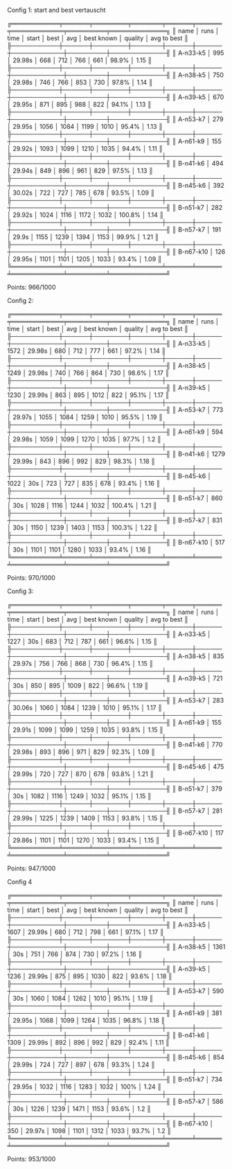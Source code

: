 Config 1:
start and best vertauscht

╔═══════════╤══════╤════════╤═══════╤══════╤══════╤════════════╤═════════╤═════════════╗
║ name      │ runs │ time   │ start │ best │ avg  │ best known │ quality │ avg to best ║
╟───────────┼──────┼────────┼───────┼──────┼──────┼────────────┼─────────┼─────────────╢
║ A-n33-k5  │ 995  │ 29.98s │ 668   │ 712  │ 766  │ 661        │ 98.9%   │ 1.15        ║
╟───────────┼──────┼────────┼───────┼──────┼──────┼────────────┼─────────┼─────────────╢
║ A-n38-k5  │ 750  │ 29.98s │ 746   │ 766  │ 853  │ 730        │ 97.8%   │ 1.14        ║
╟───────────┼──────┼────────┼───────┼──────┼──────┼────────────┼─────────┼─────────────╢
║ A-n39-k5  │ 670  │ 29.95s │ 871   │ 895  │ 988  │ 822        │ 94.1%   │ 1.13        ║
╟───────────┼──────┼────────┼───────┼──────┼──────┼────────────┼─────────┼─────────────╢
║ A-n53-k7  │ 279  │ 29.95s │ 1056  │ 1084 │ 1199 │ 1010       │ 95.4%   │ 1.13        ║
╟───────────┼──────┼────────┼───────┼──────┼──────┼────────────┼─────────┼─────────────╢
║ A-n61-k9  │ 155  │ 29.92s │ 1093  │ 1099 │ 1210 │ 1035       │ 94.4%   │ 1.11        ║
╟───────────┼──────┼────────┼───────┼──────┼──────┼────────────┼─────────┼─────────────╢
║ B-n41-k6  │ 494  │ 29.94s │ 849   │ 896  │ 961  │ 829        │ 97.5%   │ 1.13        ║
╟───────────┼──────┼────────┼───────┼──────┼──────┼────────────┼─────────┼─────────────╢
║ B-n45-k6  │ 392  │ 30.02s │ 722   │ 727  │ 785  │ 678        │ 93.5%   │ 1.09        ║
╟───────────┼──────┼────────┼───────┼──────┼──────┼────────────┼─────────┼─────────────╢
║ B-n51-k7  │ 282  │ 29.92s │ 1024  │ 1116 │ 1172 │ 1032       │ 100.8%  │ 1.14        ║
╟───────────┼──────┼────────┼───────┼──────┼──────┼────────────┼─────────┼─────────────╢
║ B-n57-k7  │ 191  │ 29.9s  │ 1155  │ 1239 │ 1394 │ 1153       │ 99.9%   │ 1.21        ║
╟───────────┼──────┼────────┼───────┼──────┼──────┼────────────┼─────────┼─────────────╢
║ B-n67-k10 │ 126  │ 29.95s │ 1101  │ 1101 │ 1205 │ 1033       │ 93.4%   │ 1.09        ║
╚═══════════╧══════╧════════╧═══════╧══════╧══════╧════════════╧═════════╧═════════════╝

Points:  966/1000

Config 2:

╔═══════════╤══════╤════════╤═══════╤══════╤══════╤════════════╤═════════╤═════════════╗
║ name      │ runs │ time   │ start │ best │ avg  │ best known │ quality │ avg to best ║
╟───────────┼──────┼────────┼───────┼──────┼──────┼────────────┼─────────┼─────────────╢
║ A-n33-k5  │ 1572 │ 29.98s │ 680   │ 712  │ 777  │ 661        │ 97.2%   │ 1.14        ║
╟───────────┼──────┼────────┼───────┼──────┼──────┼────────────┼─────────┼─────────────╢
║ A-n38-k5  │ 1249 │ 29.98s │ 740   │ 766  │ 864  │ 730        │ 98.6%   │ 1.17        ║
╟───────────┼──────┼────────┼───────┼──────┼──────┼────────────┼─────────┼─────────────╢
║ A-n39-k5  │ 1230 │ 29.99s │ 863   │ 895  │ 1012 │ 822        │ 95.1%   │ 1.17        ║
╟───────────┼──────┼────────┼───────┼──────┼──────┼────────────┼─────────┼─────────────╢
║ A-n53-k7  │ 773  │ 29.97s │ 1055  │ 1084 │ 1259 │ 1010       │ 95.5%   │ 1.19        ║
╟───────────┼──────┼────────┼───────┼──────┼──────┼────────────┼─────────┼─────────────╢
║ A-n61-k9  │ 594  │ 29.98s │ 1059  │ 1099 │ 1270 │ 1035       │ 97.7%   │ 1.2         ║
╟───────────┼──────┼────────┼───────┼──────┼──────┼────────────┼─────────┼─────────────╢
║ B-n41-k6  │ 1279 │ 29.99s │ 843   │ 896  │ 992  │ 829        │ 98.3%   │ 1.18        ║
╟───────────┼──────┼────────┼───────┼──────┼──────┼────────────┼─────────┼─────────────╢
║ B-n45-k6  │ 1022 │ 30s    │ 723   │ 727  │ 835  │ 678        │ 93.4%   │ 1.16        ║
╟───────────┼──────┼────────┼───────┼──────┼──────┼────────────┼─────────┼─────────────╢
║ B-n51-k7  │ 860  │ 30s    │ 1028  │ 1116 │ 1244 │ 1032       │ 100.4%  │ 1.21        ║
╟───────────┼──────┼────────┼───────┼──────┼──────┼────────────┼─────────┼─────────────╢
║ B-n57-k7  │ 831  │ 30s    │ 1150  │ 1239 │ 1403 │ 1153       │ 100.3%  │ 1.22        ║
╟───────────┼──────┼────────┼───────┼──────┼──────┼────────────┼─────────┼─────────────╢
║ B-n67-k10 │ 517  │ 30s    │ 1101  │ 1101 │ 1280 │ 1033       │ 93.4%   │ 1.16        ║
╚═══════════╧══════╧════════╧═══════╧══════╧══════╧════════════╧═════════╧═════════════╝

Points:  970/1000


Config 3:

╔═══════════╤══════╤════════╤═══════╤══════╤══════╤════════════╤═════════╤═════════════╗
║ name      │ runs │ time   │ start │ best │ avg  │ best known │ quality │ avg to best ║
╟───────────┼──────┼────────┼───────┼──────┼──────┼────────────┼─────────┼─────────────╢
║ A-n33-k5  │ 1227 │ 30s    │ 683   │ 712  │ 787  │ 661        │ 96.6%   │ 1.15        ║
╟───────────┼──────┼────────┼───────┼──────┼──────┼────────────┼─────────┼─────────────╢
║ A-n38-k5  │ 835  │ 29.97s │ 756   │ 766  │ 868  │ 730        │ 96.4%   │ 1.15        ║
╟───────────┼──────┼────────┼───────┼──────┼──────┼────────────┼─────────┼─────────────╢
║ A-n39-k5  │ 721  │ 30s    │ 850   │ 895  │ 1009 │ 822        │ 96.6%   │ 1.19        ║
╟───────────┼──────┼────────┼───────┼──────┼──────┼────────────┼─────────┼─────────────╢
║ A-n53-k7  │ 283  │ 30.06s │ 1060  │ 1084 │ 1239 │ 1010       │ 95.1%   │ 1.17        ║
╟───────────┼──────┼────────┼───────┼──────┼──────┼────────────┼─────────┼─────────────╢
║ A-n61-k9  │ 155  │ 29.91s │ 1099  │ 1099 │ 1259 │ 1035       │ 93.8%   │ 1.15        ║
╟───────────┼──────┼────────┼───────┼──────┼──────┼────────────┼─────────┼─────────────╢
║ B-n41-k6  │ 770  │ 29.98s │ 893   │ 896  │ 971  │ 829        │ 92.3%   │ 1.09        ║
╟───────────┼──────┼────────┼───────┼──────┼──────┼────────────┼─────────┼─────────────╢
║ B-n45-k6  │ 475  │ 29.99s │ 720   │ 727  │ 870  │ 678        │ 93.8%   │ 1.21        ║
╟───────────┼──────┼────────┼───────┼──────┼──────┼────────────┼─────────┼─────────────╢
║ B-n51-k7  │ 379  │ 30s    │ 1082  │ 1116 │ 1249 │ 1032       │ 95.1%   │ 1.15        ║
╟───────────┼──────┼────────┼───────┼──────┼──────┼────────────┼─────────┼─────────────╢
║ B-n57-k7  │ 281  │ 29.99s │ 1225  │ 1239 │ 1409 │ 1153       │ 93.8%   │ 1.15        ║
╟───────────┼──────┼────────┼───────┼──────┼──────┼────────────┼─────────┼─────────────╢
║ B-n67-k10 │ 117  │ 29.86s │ 1101  │ 1101 │ 1270 │ 1033       │ 93.4%   │ 1.15        ║
╚═══════════╧══════╧════════╧═══════╧══════╧══════╧════════════╧═════════╧═════════════╝

Points:  947/1000   


Config 4

╔═══════════╤══════╤════════╤═══════╤══════╤══════╤════════════╤═════════╤═════════════╗
║ name      │ runs │ time   │ start │ best │ avg  │ best known │ quality │ avg to best ║
╟───────────┼──────┼────────┼───────┼──────┼──────┼────────────┼─────────┼─────────────╢
║ A-n33-k5  │ 1607 │ 29.99s │ 680   │ 712  │ 798  │ 661        │ 97.1%   │ 1.17        ║
╟───────────┼──────┼────────┼───────┼──────┼──────┼────────────┼─────────┼─────────────╢
║ A-n38-k5  │ 1361 │ 30s    │ 751   │ 766  │ 874  │ 730        │ 97.2%   │ 1.16        ║
╟───────────┼──────┼────────┼───────┼──────┼──────┼────────────┼─────────┼─────────────╢
║ A-n39-k5  │ 1236 │ 29.99s │ 875   │ 895  │ 1030 │ 822        │ 93.6%   │ 1.18        ║
╟───────────┼──────┼────────┼───────┼──────┼──────┼────────────┼─────────┼─────────────╢
║ A-n53-k7  │ 590  │ 30s    │ 1060  │ 1084 │ 1262 │ 1010       │ 95.1%   │ 1.19        ║
╟───────────┼──────┼────────┼───────┼──────┼──────┼────────────┼─────────┼─────────────╢
║ A-n61-k9  │ 381  │ 29.95s │ 1068  │ 1099 │ 1264 │ 1035       │ 96.8%   │ 1.18        ║
╟───────────┼──────┼────────┼───────┼──────┼──────┼────────────┼─────────┼─────────────╢
║ B-n41-k6  │ 1309 │ 29.99s │ 892   │ 896  │ 992  │ 829        │ 92.4%   │ 1.11        ║
╟───────────┼──────┼────────┼───────┼──────┼──────┼────────────┼─────────┼─────────────╢
║ B-n45-k6  │ 854  │ 29.99s │ 724   │ 727  │ 897  │ 678        │ 93.3%   │ 1.24        ║
╟───────────┼──────┼────────┼───────┼──────┼──────┼────────────┼─────────┼─────────────╢
║ B-n51-k7  │ 734  │ 29.95s │ 1032  │ 1116 │ 1283 │ 1032       │ 100%    │ 1.24        ║
╟───────────┼──────┼────────┼───────┼──────┼──────┼────────────┼─────────┼─────────────╢
║ B-n57-k7  │ 586  │ 30s    │ 1226  │ 1239 │ 1471 │ 1153       │ 93.6%   │ 1.2         ║
╟───────────┼──────┼────────┼───────┼──────┼──────┼────────────┼─────────┼─────────────╢
║ B-n67-k10 │ 350  │ 29.97s │ 1098  │ 1101 │ 1312 │ 1033       │ 93.7%   │ 1.2         ║
╚═══════════╧══════╧════════╧═══════╧══════╧══════╧════════════╧═════════╧═════════════╝

Points:  953/1000